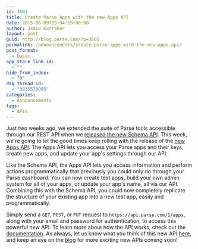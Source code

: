 ```yaml
---
id: 3601
title: Create Parse Apps with the new Apps API
date: 2015-06-09T15:34:19+00:00
author: Jamie Karraker
layout: post
guid: http://blog.parse.com/?p=3601
permalink: /announcements/create-parse-apps-with-the-new-apps-api/
post_format:
  - basic
app_store_link_id:
  - ""
hide_from_index:
  - "0"
dsq_thread_id:
  - "3835570895"
categories:
  - Announcements
tags:
  - APIs
---
```

Just two weeks ago, we extended the suite of Parse tools accessible through our REST API when we [released the new Schema API](http://blog.parse.com/announcements/releasing-the-schema-api/). This week, we're going to let the good times keep rolling with the release of the [new Apps API](https://parse.com/docs/rest/guide#apps). The Apps API lets you access your Parse apps and their keys, create new apps, and update your app's settings through our API.

Like the Schema API, the Apps API lets you access information and perform actions programmatically that previously you could only do through your Parse dashboard. You can now create test apps, build your own admin system for all of your apps, or update your app's name, all via our API. Combining this with the Schema API, you could now completely replicate the structure of your existing app into a new test app, easily and programmatically.

Simply send a `GET`, `POST`, or `PUT` request to `https://api.parse.com/1/apps`, along with your email and password for authentication, to access this powerful new API. To learn more about how the API works, check out the [documentation](https://parse.com/docs/rest/guide#apps). As always, let us know what you think of this new API [here](https://parse.com/help), and keep an eye on the [blog](http://blog.parse.com/) for more exciting new APIs coming soon!